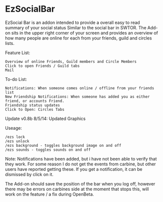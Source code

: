 EzSocialBar
===========

EzSocial Bar is an addon intended to provide a overall easy to read summary of your social status Similar to the social bar in SWTOR. The Add-on sits in the upper right corner of your screen and provides an overview of how many people are online for each from your friends, guild and circles lists.

Feature List:

    Overview of online Friends, Guild members and Circle Members
    Click to open Friends / Guild tabs
    Mail

To-do List:

    Notifications: When someone comes online / offline from your friends list
    New Friendship Notifications: When someone has added you as either friend, or accounts Friend.
    Friendship status updates
    Click to Open: Circles Tabs

Update v0.8b 8/5/14: Updated Graphics

Useage:

    /ezs lock
    /ezs unlock
    /ezs background - toggles background image on and off
    /ezs sounds - toggles sounds on and off

Note: Notifications have been added, but i have not been able to verify that they work. For some reason I do not get the events from carbine, but other users have reported getting these. If you get a notification, it can be dismissed by click on it.

The Add-on should save the position of the bar when you log off, however there may be errors on carbines side at the moment that stops this, will work on the feature / a fix during OpenBeta.
